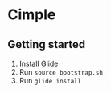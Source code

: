 # Cimple

## Getting started

1. Install [Glide](https://github.com/Masterminds/glide)
2. Run `source bootstrap.sh`
3. Run `glide install`
